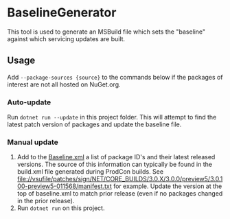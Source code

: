 # BaselineGenerator

This tool is used to generate an MSBuild file which sets the "baseline" against which servicing updates are built.

## Usage

Add `--package-sources {source}` to the commands below if the packages of interest are not all hosted on NuGet.org.

### Auto-update

Run `dotnet run --update` in this project folder. This will attempt to find the latest patch version of packages and
update the baseline file.

### Manual update

1. Add to the [Baseline.xml](/eng/Baseline.xml) a list of package ID's and their latest released versions. The source of
this information can typically be found in the build.xml file generated during ProdCon builds. See
<file://vsufile/patches/sign/NET/CORE_BUILDS/3.0.X/3.0.0/preview5/3.0.100-preview5-011568/manifest.txt> for example.
Update the version at the top of baseline.xml to match prior release (even if no packages changed in the prior release).
2. Run `dotnet run` on this project.
